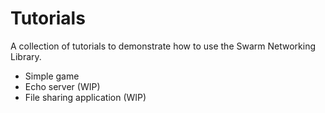 # Tutorials

A collection of tutorials to demonstrate how to use the Swarm Networking Library.

* Simple game
* Echo server (WIP)
* File sharing application (WIP)